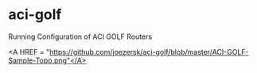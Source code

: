 # aci-golf
Running Configuration of ACI GOLF Routers


<A HREF = "https://github.com/joezersk/aci-golf/blob/master/ACI-GOLF-Sample-Topo.png"</A>
